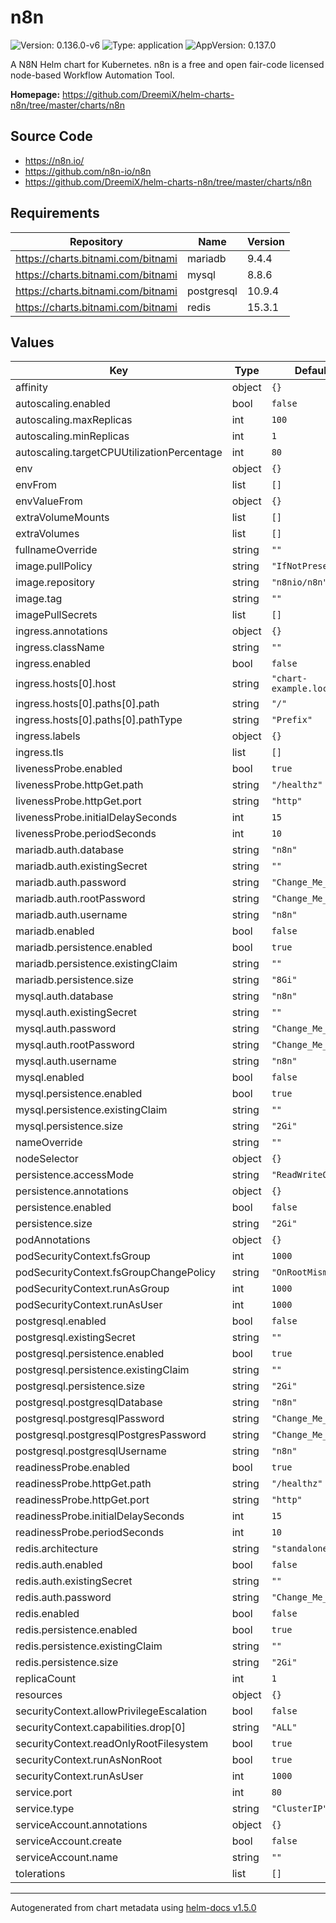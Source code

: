 # n8n

![Version: 0.136.0-v6](https://img.shields.io/badge/Version-0.137.0--v6-informational?style=flat-square) ![Type: application](https://img.shields.io/badge/Type-application-informational?style=flat-square) ![AppVersion: 0.137.0](https://img.shields.io/badge/AppVersion-0.137.0-informational?style=flat-square)

A N8N Helm chart for Kubernetes. n8n is a free and open fair-code licensed node-based Workflow Automation Tool.

**Homepage:** <https://github.com/DreemiX/helm-charts-n8n/tree/master/charts/n8n>

## Source Code

* <https://n8n.io/>
* <https://github.com/n8n-io/n8n>
* <https://github.com/DreemiX/helm-charts-n8n/tree/master/charts/n8n>

## Requirements

| Repository                         | Name       | Version |
| ---------------------------------- | ---------- | ------- |
| https://charts.bitnami.com/bitnami | mariadb    | 9.4.4   |
| https://charts.bitnami.com/bitnami | mysql      | 8.8.6   |
| https://charts.bitnami.com/bitnami | postgresql | 10.9.4  |
| https://charts.bitnami.com/bitnami | redis      | 15.3.1  |

## Values

| Key                                        | Type   | Default                 | Description |
| ------------------------------------------ | ------ | ----------------------- | ----------- |
| affinity                                   | object | `{}`                    |             |
| autoscaling.enabled                        | bool   | `false`                 |             |
| autoscaling.maxReplicas                    | int    | `100`                   |             |
| autoscaling.minReplicas                    | int    | `1`                     |             |
| autoscaling.targetCPUUtilizationPercentage | int    | `80`                    |             |
| env                                        | object | `{}`                    |             |
| envFrom                                    | list   | `[]`                    |             |
| envValueFrom                               | object | `{}`                    |             |
| extraVolumeMounts                          | list   | `[]`                    |             |
| extraVolumes                               | list   | `[]`                    |             |
| fullnameOverride                           | string | `""`                    |             |
| image.pullPolicy                           | string | `"IfNotPresent"`        |             |
| image.repository                           | string | `"n8nio/n8n"`           |             |
| image.tag                                  | string | `""`                    |             |
| imagePullSecrets                           | list   | `[]`                    |             |
| ingress.annotations                        | object | `{}`                    |             |
| ingress.className                          | string | `""`                    |             |
| ingress.enabled                            | bool   | `false`                 |             |
| ingress.hosts[0].host                      | string | `"chart-example.local"` |             |
| ingress.hosts[0].paths[0].path             | string | `"/"`                   |             |
| ingress.hosts[0].paths[0].pathType         | string | `"Prefix"`              |             |
| ingress.labels                             | object | `{}`                    |             |
| ingress.tls                                | list   | `[]`                    |             |
| livenessProbe.enabled                      | bool   | `true`                  |             |
| livenessProbe.httpGet.path                 | string | `"/healthz"`            |             |
| livenessProbe.httpGet.port                 | string | `"http"`                |             |
| livenessProbe.initialDelaySeconds          | int    | `15`                    |             |
| livenessProbe.periodSeconds                | int    | `10`                    |             |
| mariadb.auth.database                      | string | `"n8n"`                 |             |
| mariadb.auth.existingSecret                | string | `""`                    |             |
| mariadb.auth.password                      | string | `"Change_Me_!"`         |             |
| mariadb.auth.rootPassword                  | string | `"Change_Me_!"`         |             |
| mariadb.auth.username                      | string | `"n8n"`                 |             |
| mariadb.enabled                            | bool   | `false`                 |             |
| mariadb.persistence.enabled                | bool   | `true`                  |             |
| mariadb.persistence.existingClaim          | string | `""`                    |             |
| mariadb.persistence.size                   | string | `"8Gi"`                 |             |
| mysql.auth.database                        | string | `"n8n"`                 |             |
| mysql.auth.existingSecret                  | string | `""`                    |             |
| mysql.auth.password                        | string | `"Change_Me_!"`         |             |
| mysql.auth.rootPassword                    | string | `"Change_Me_!"`         |             |
| mysql.auth.username                        | string | `"n8n"`                 |             |
| mysql.enabled                              | bool   | `false`                 |             |
| mysql.persistence.enabled                  | bool   | `true`                  |             |
| mysql.persistence.existingClaim            | string | `""`                    |             |
| mysql.persistence.size                     | string | `"2Gi"`                 |             |
| nameOverride                               | string | `""`                    |             |
| nodeSelector                               | object | `{}`                    |             |
| persistence.accessMode                     | string | `"ReadWriteOnce"`       |             |
| persistence.annotations                    | object | `{}`                    |             |
| persistence.enabled                        | bool   | `false`                 |             |
| persistence.size                           | string | `"2Gi"`                 |             |
| podAnnotations                             | object | `{}`                    |             |
| podSecurityContext.fsGroup                 | int    | `1000`                  |             |
| podSecurityContext.fsGroupChangePolicy     | string | `"OnRootMismatch"`      |             |
| podSecurityContext.runAsGroup              | int    | `1000`                  |             |
| podSecurityContext.runAsUser               | int    | `1000`                  |             |
| postgresql.enabled                         | bool   | `false`                 |             |
| postgresql.existingSecret                  | string | `""`                    |             |
| postgresql.persistence.enabled             | bool   | `true`                  |             |
| postgresql.persistence.existingClaim       | string | `""`                    |             |
| postgresql.persistence.size                | string | `"2Gi"`                 |             |
| postgresql.postgresqlDatabase              | string | `"n8n"`                 |             |
| postgresql.postgresqlPassword              | string | `"Change_Me_!"`         |             |
| postgresql.postgresqlPostgresPassword      | string | `"Change_Me_!"`         |             |
| postgresql.postgresqlUsername              | string | `"n8n"`                 |             |
| readinessProbe.enabled                     | bool   | `true`                  |             |
| readinessProbe.httpGet.path                | string | `"/healthz"`            |             |
| readinessProbe.httpGet.port                | string | `"http"`                |             |
| readinessProbe.initialDelaySeconds         | int    | `15`                    |             |
| readinessProbe.periodSeconds               | int    | `10`                    |             |
| redis.architecture                         | string | `"standalone"`          |             |
| redis.auth.enabled                         | bool   | `false`                 |             |
| redis.auth.existingSecret                  | string | `""`                    |             |
| redis.auth.password                        | string | `"Change_Me_!"`         |             |
| redis.enabled                              | bool   | `false`                 |             |
| redis.persistence.enabled                  | bool   | `true`                  |             |
| redis.persistence.existingClaim            | string | `""`                    |             |
| redis.persistence.size                     | string | `"2Gi"`                 |             |
| replicaCount                               | int    | `1`                     |             |
| resources                                  | object | `{}`                    |             |
| securityContext.allowPrivilegeEscalation   | bool   | `false`                 |             |
| securityContext.capabilities.drop[0]       | string | `"ALL"`                 |             |
| securityContext.readOnlyRootFilesystem     | bool   | `true`                  |             |
| securityContext.runAsNonRoot               | bool   | `true`                  |             |
| securityContext.runAsUser                  | int    | `1000`                  |             |
| service.port                               | int    | `80`                    |             |
| service.type                               | string | `"ClusterIP"`           |             |
| serviceAccount.annotations                 | object | `{}`                    |             |
| serviceAccount.create                      | bool   | `false`                 |             |
| serviceAccount.name                        | string | `""`                    |             |
| tolerations                                | list   | `[]`                    |             |

----------------------------------------------
Autogenerated from chart metadata using [helm-docs v1.5.0](https://github.com/norwoodj/helm-docs/releases/v1.5.0)
